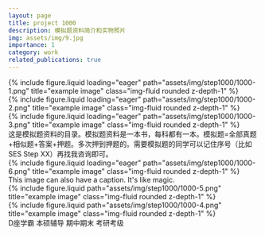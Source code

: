 ```yaml
---
layout: page
title: project 1000
description: 模拟题资料简介和实物照片
img: assets/img/9.jpg
importance: 1
category: work
related_publications: true
---
```




<div class="row">
    <div class="col-sm mt-3 mt-md-0">
        {% include figure.liquid loading="eager" path="assets/img/step1000/1000-1.png" title="example image" class="img-fluid rounded z-depth-1" %}
    </div>
    <div class="col-sm mt-3 mt-md-0">
        {% include figure.liquid loading="eager" path="assets/img/step1000/1000-2.png" title="example image" class="img-fluid rounded z-depth-1" %}
    </div>
    <div class="col-sm mt-3 mt-md-0">
        {% include figure.liquid loading="eager" path="assets/img/step1000/1000-3.png" title="example image" class="img-fluid rounded z-depth-1" %}
    </div>
</div>
<div class="caption">
    这是模拟题资料的目录。模拟题资料是一本书，每科都有一本。模拟题=全部真题+相似题+答案+押题。多次押到押题的。需要模拟题的同学可以记住序号（比如SES Step XX）再找我咨询即可。
</div>
<div class="row">
    <div class="col-sm mt-3 mt-md-0">
        {% include figure.liquid loading="eager" path="assets/img/step1000/1000-6.png" title="example image" class="img-fluid rounded z-depth-1" %}
    </div>
</div>
<div class="caption">
    This image can also have a caption. It's like magic.
</div>


<div class="row justify-content-sm-center">
    <div class="col-sm-8 mt-3 mt-md-0">
        {% include figure.liquid path="assets/img/step1000/1000-5.png" title="example image" class="img-fluid rounded z-depth-1" %}
    </div>
    <div class="col-sm-4 mt-3 mt-md-0">
        {% include figure.liquid path="assets/img/step1000/1000-4.png" title="example image" class="img-fluid rounded z-depth-1" %}
    </div>
</div>
<div class="caption">
    D座学霸 本硕辅导 期中期末 考研考级
</div>


